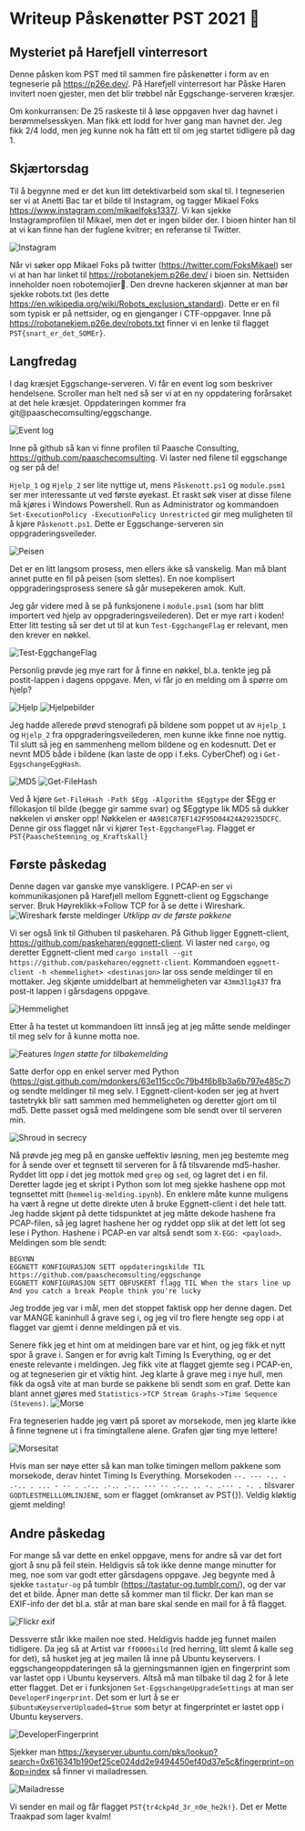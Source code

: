 # Writeup Påskenøtter PST 2021 🐣
## Mysteriet på Harefjell vinterresort
Denne påsken kom PST med til sammen fire påskenøtter i form av en tegneserie på https://p26e.dev/. På Harefjell vinterresort har Påske Haren invitert noen gjester, men det blir trøbbel når Eggschange-serveren kræsjer.

Om konkurransen: De 25 raskeste til å løse oppgaven hver dag havnet i berømmelsesskyen. Man fikk ett lodd for hver gang man havnet der. Jeg fikk 2/4 lodd, men jeg kunne nok ha fått ett til om jeg startet tidligere på dag 1.


## Skjærtorsdag
Til å begynne med er det kun litt detektivarbeid som skal til. I tegneserien ser vi at Anetti Bac tar et bilde til Instagram, og tagger Mikael Foks https://www.instagram.com/mikaelfoks1337/. Vi kan sjekke Instagramprofilen til Mikael, men det er ingen bilder der. I bioen hinter han til at vi kan finne han der fuglene kvitrer; en referanse til Twitter. 

![Instagram](mikael.PNG)

Når vi søker opp Mikael Foks på twitter (https://twitter.com/FoksMikael) ser vi at han har linket til https://robotanekjem.p26e.dev/ i bioen sin. Nettsiden inneholder noen robotemojier🤖. Den drevne hackeren skjønner at man bør sjekke robots.txt (les dette https://en.wikipedia.org/wiki/Robots_exclusion_standard). Dette er en fil som typisk er på nettsider, og en gjenganger i CTF-oppgaver. Inne på https://robotanekjem.p26e.dev/robots.txt finner vi en lenke til flagget `PST{snart_er_det_SOMEr}`. 


## Langfredag
I dag kræsjet Eggschange-serveren. Vi får en event log som beskriver hendelsene. Scroller man helt ned så ser vi at en ny oppdatering forårsaket at det hele kræsjet. Oppdateringen kommer fra git@paaschecomsulting/eggschange.

![Event log](eventlog.PNG)

Inne på github så kan vi finne profilen til Paasche Consulting, https://github.com/paaschecomsulting. Vi laster ned filene til eggschange og ser på de!

`Hjelp_1` og `Hjelp_2` ser lite nyttige ut, mens `Påskenott.ps1` og `module.psm1` ser mer interessante ut ved første øyekast. Et raskt søk viser at disse filene må kjøres i Windows Powershell. Run as Administrator og kommandoen `Set-ExecutionPolicy -ExecutionPolicy Unrestricted` gir meg muligheten til å kjøre `Påskenott.ps1`. Dette er Eggschange-serveren sin oppgraderingsveileder. 

![Peisen](peis.PNG)

Det er en litt langsom prosess, men ellers ikke så vanskelig. Man må blant annet putte en fil på peisen (som slettes). 
En noe komplisert oppgraderingsprosess senere så går musepekeren amok. Kult. 

Jeg går videre med å se på funksjonene i `module.psm1` (som har blitt importert ved hjelp av oppgraderingsveilederen). Det er mye rart i koden! Etter litt testing så ser det ut til at kun `Test-EggchangeFlag` er relevant, men den krever en nøkkel.

![Test-EggchangeFlag](testflag.PNG)

 Personlig prøvde jeg mye rart for å finne en nøkkel, bl.a. tenkte jeg på postit-lappen i dagens oppgave. Men, vi får jo en melding om å spørre om hjelp?

![Hjelp](hjelp.PNG)
![Hjelpebilder](hjelpebilder.PNG)

 Jeg hadde allerede prøvd stenografi på bildene som poppet ut av `Hjelp_1` og `Hjelp_2` fra oppgraderingsveilederen, men kunne ikke finne noe nyttig. Til slutt så jeg en sammenheng mellom bildene og en kodesnutt. Det er nevnt MD5 både i bildene (kan laste de opp i f.eks. CyberChef) og i `Get-EggschangeEggHash`. 

![MD5](md5.PNG)
![Get-FileHash](gethash.PNG)

Ved å kjøre `Get-FileHash -Path $Egg -Algorithm $Eggtype` der $Egg er fillokasjon til bilde (begge gir samme svar) og $Eggtype lik MD5 så dukker nøkkelen vi ønsker opp! Nøkkelen er `4A981C87EF142F95D04424A29235DCFC`. Denne gir oss flagget når vi kjører `Test-EggchangeFlag`. Flagget er `PST{PaascheStemning_og_Kraftskall}`


## Første påskedag
Denne dagen var ganske mye vanskligere. I PCAP-en ser vi kommunikasjonen på Harefjell mellom Eggnett-client og Eggschange server. Bruk Høyreklikk->Follow TCP for å se dette i Wireshark.
![Wireshark første meldinger](wireshark.PNG) 
*Utklipp av de første pakkene*

Vi ser også link til Githuben til paskeharen. På Github ligger Eggnett-client, https://github.com/paskeharen/eggnett-client. Vi laster ned `cargo`, og deretter Eggnett-client med `cargo install --git https://github.com/paskeharen/eggnett-client`. Kommandoen `eggnett-client -h <hemmelighet> <destinasjon>` lar oss sende meldinger til en mottaker. Jeg skjønte umiddelbart at hemmeligheten var `43mm3l1g437` fra post-it lappen i gårsdagens oppgave.

![Hemmelighet](hemmelighet.PNG)

 Etter å ha testet ut kommandoen litt innså jeg at jeg måtte sende meldinger til meg selv for å kunne motta noe. 
 
 ![Features](features.PNG)
*Ingen støtte for tilbakemelding*
 
 Satte derfor opp en enkel server med Python (https://gist.github.com/mdonkers/63e115cc0c79b4f6b8b3a6b797e485c7) og sendte meldinger til meg selv. I Eggnett-client-koden ser jeg at hvert tastetrykk blir satt sammen med hemmeligheten og deretter gjort om til md5. Dette passet også med meldingene som ble sendt over til serveren min. 
 
  ![Shroud in secrecy](secrecy.PNG)

 
Nå prøvde jeg meg på en ganske ueffektiv løsning, men jeg bestemte meg for å sende over et tegnsett til serveren for å få tilsvarende md5-hasher. Ryddet litt opp i det jeg mottok med `grep` og `sed`, og lagret det i en fil. Deretter lagde jeg et skript i Python som lot meg sjekke hashene opp mot tegnsettet mitt (`hemmelig-melding.ipynb`). En enklere måte kunne muligens ha vært å regne ut dette direkte uten å bruke Eggnett-client i det hele tatt. Jeg hadde skjønt på dette tidspunktet at jeg måtte dekode hashene fra PCAP-filen, så jeg lagret hashene her og ryddet opp slik at det lett lot seg lese i Python. Hashene i PCAP-en var altså sendt som `X-EGG: <payload>`. Meldingen som ble sendt: 
```
BEGYNN
EGGNETT KONFIGURASJON SETT oppdateringskilde TIL https://github.com/paaschecomsulting/eggschange
EGGNETT KONFIGURASJON SETT OBFUSKERT flagg TIL When the stars line up And you catch a break People think you're lucky
``` 
Jeg trodde jeg var i mål, men det stoppet faktisk opp her denne dagen. Det var MANGE kaninhull å grave seg i, og jeg vil tro flere hengte seg opp i at flagget var gjemt i denne meldingen på et vis. 

Senere fikk jeg et hint om at meldingen bare var et hint, og jeg fikk et nytt spor å grave i. Sangen er for øvrig kalt Timing Is Everything, og er det eneste relevante i meldingen. Jeg fikk vite at flagget gjemte seg i PCAP-en, og at tegneserien gir et viktig hint. Jeg klarte å grave meg i nye hull, men fikk da også vite at man burde se pakkene bli sendt som en graf. Dette kan blant annet gjøres med `Statistics->TCP Stream Graphs->Time Sequence (Stevens)`.
![Morse](morse.PNG)

Fra tegneserien hadde jeg vært på sporet av morsekode, men jeg klarte ikke å finne tegnene ut i fra timingtallene alene. Grafen gjør ting mye lettere! 

![Morsesitat](inspectormorse.PNG)

Hvis man ser nøye etter så kan man tolke timingen mellom pakkene som morsekode, derav hintet Timing Is Everything. Morsekoden `--. --- -.. - .-.. . ... - -- . .-.. .-.. .-.. --- -- .-.. .. -. .--- . -. .` tilsvarer `GODTLESTMELLLOMLINJENE`, som er flagget (omkranset av PST{}). Veldig kløktig gjemt melding!


## Andre påskedag
For mange så var dette en enkel oppgave, mens for andre så var det fort gjort å snu på feil stein. Heldigvis så tok ikke denne mange minutter for meg, noe som var godt etter gårsdagens oppgave. Jeg begynte med å sjekke `tastatur-og` på tumblr (https://tastatur-og.tumblr.com/), og der var det et bilde.  Åpner man dette så kommer man til flickr. Der kan man se EXIF-info der det bl.a. står at man bare skal sende en mail for å få flagget. 

![Flickr exif](exif.PNG)

Dessverre står ikke mailen noe sted. Heldigvis hadde jeg funnet mailen tidligere. Da jeg så at Artist var `ff0000sild` (red herring, litt slemt å kalle seg for det), så husket jeg at jeg mailen lå inne på Ubuntu keyservers. I eggschangeoppdateringen så la gjerningsmannen igjen en fingerprint som var lastet opp i Ubuntu keyservers. Altså må man tilbake til dag 2 for å lete etter flagget. Det er i funksjonen `Set-EggschangeUpgradeSettings` at man ser `DeveloperFingerprint`. Det som er lurt å se er `$UbuntuKeyserverUploaded=$true` som betyr at fingerprintet er lastet opp i Ubuntu keyservers.

![DeveloperFingerprint](fingerprint.PNG)

 Sjekker man https://keyserver.ubuntu.com/pks/lookup?search=0x616341b190ef25ce024dd2e9494450ef40d37e5c&fingerprint=on&op=index så finner vi mailadressen. 
 
 ![Mailadresse](mail.PNG)
 
Vi sender en mail og får flagget `PST{tr4ckp4d_3r_n0e_he2k!}`. Det er Mette Traakpad som lager kvalm!

